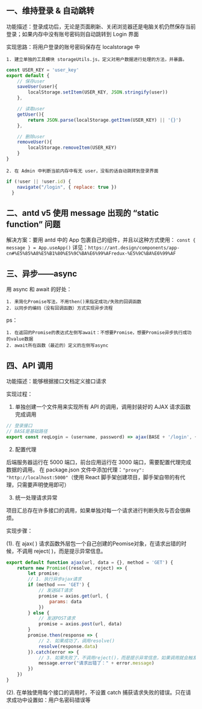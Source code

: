 ## 一、维持登录 & 自动跳转
功能描述：登录成功后，无论是页面刷新、关闭浏览器还是电脑关机仍然保存当前登录；如果内存中没有账号密码则自动跳转到 Login 界面

实现思路：将用户登录的账号密码保存在 localstorage 中

    1. 建立单独的工具模块 storageUtils.js，定义对用户数据进行处理的方法，并暴露。
```js
const USER_KEY = 'user_key'
export default {
    // 保存user
    saveUser(user){
        localStorage.setItem(USER_KEY, JSON.stringify(user))
    },

    // 读取user
    getUser(){
        return JSON.parse(localStorage.getItem(USER_KEY) || '{}')
    },

    // 删除user
    removeUser(){
        localStorage.removeItem(USER_KEY)
    }
}
```
    2. 在 Admin 中判断当前内存中有无 user，没有的话自动跳转到登录界面
```jsx
if (!user || !user.id) {
    navigate("/login", { replace: true })
  }
```

## 二、antd v5 使用 message 出现的 “static function” 问题

解决方案：要用 antd 中的 App 包裹自己的组件，并且以这种方式使用： `const { message } = App.useApp()`
详见：`https://ant.design/components/app-cn#%E5%85%A8%E5%B1%80%E5%9C%BA%E6%99%AFredux-%E5%9C%BA%E6%99%AF`

## 三、异步——async

用 async 和 await 的好处：
      
    1. 来简化Promise写法，不用then()来指定成功/失败的回调函数
    2. 以同步的编码（没有回调函数）方式实现异步流程 
ps：
   
    1. 在返回的Promise的表达式左侧写await：不想要Promise，想要Promise异步执行成功的value数据
    2. await所在函数（最近的）定义的左侧写async

## 四、API 调用
功能描述：能够根据接口文档定义接口请求

实现过程：

1. 单独创建一个文件用来实现所有 API 的调用，调用封装好的 AJAX 请求函数完成调用

```js
// 登录接口
// BASE是基础路径
export const reqLogin = (username, password) => ajax(BASE + '/login', { username, password }, 'POST')
```
2. 配置代理

后端服务器运行在 5000 端口，前台应用运行在 3000 端口，需要配置代理完成数据的调用。
在 package.json 文件中添加代理：`"proxy": "http://localhost:5000"`（使用 React 脚手架创建项目，脚手架自带的有代理，只需要声明使用即可）

3. 统一处理请求异常

项目汇总存在许多接口的调用，如果单独对每一个请求进行判断失败与否会很麻烦。

实现步骤：

(1). 在 ajax( ) 请求函数外层包一个自己创建的Peomise对象，在请求出错的时候，不调用 reject( )，而是提示异常信息。
```js
export default function ajax(url, data = {}, method = 'GET') {
    return new Promise((resolve, reject) => {
        let promise;
        // 1. 执行异步ajax请求
        if (method === 'GET') {
            // 发送GET请求
            promise = axios.get(url, {
                params: data
            })
        } else {
            // 发送POST请求
            promise = axios.post(url, data)
        }
        promise.then(response => {
            // 2. 如果成功了，调用resolve()
            resolve(response.data)
        }).catch(error => {
            // 3. 如果失败了，不调用reject()，而是提示异常信息，如果调用就会触发外面的catch
            message.error("请求出错了：" + error.message)
        })
    })
}
```
(2). 在单独使用每个接口的调用时，不设置 catch 捕获请求失败的错误。只在请求成功中设置如：用户名密码错误等

